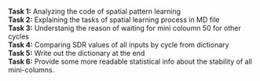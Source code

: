 **Task 1:** Analyzing the code of spatial pattern learning </br>
**Task 2:** Explaining the tasks of spatial learning process in MD file</br>
**Task 3:** Understanig the reason of waiting for mini coloumn 50 for other cycles</br>
**Task 4:** Comparing SDR values of all inputs by cycle from dictionary</br>
**Task 5:** Write out the dictionary at the end</br>
**Task 6:** Provide some more readable statistical info about the stability of all mini-columns.</br>

